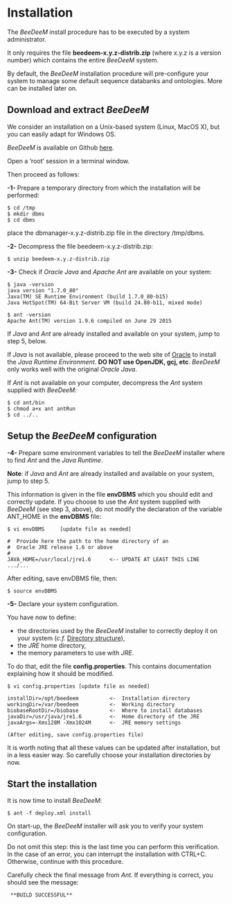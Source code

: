 # Installation

The _BeeDeeM_ install procedure has to be executed by a system administrator.

It only requires the file **beedeem-x.y.z-distrib.zip** \(where x.y.z is a version number\) which contains the entire _BeeDeeM_ system.

By default, the _BeeDeeM_ installation procedure will pre-configure your system to manage some default sequence databanks and ontologies. More can be installed later on.

## Download and extract _BeeDeeM_

We consider an installation on a Unix-based system \(Linux, MacOS X\), but you can easily adapt for Windows OS.

_BeeDeeM_ is available on Github [here](https://github.com/pgdurand/BeeDeeM/releases).

Open a ‘root’ session in a terminal window.

Then proceed as follows:

**-1-** Prepare a temporary directory from which the installation will be performed:

```
$ cd /tmp
$ mkdir dbms
$ cd dbms
```

place the dbmanager-x.y.z-distrib.zip file in the directory /tmp/dbms.

**-2-** Decompress the file beedeem-x.y.z-distrib.zip:

```
$ unzip beedeem-x.y.z-distrib.zip
```

**-3-** Check if _Oracle Java_ and _Apache Ant_ are available on your system:

```
$ java -version
java version "1.7.0_80"
Java(TM) SE Runtime Environment (build 1.7.0_80-b15)
Java HotSpot(TM) 64-Bit Server VM (build 24.80-b11, mixed mode)

$ ant -version 
Apache Ant(TM) version 1.9.6 compiled on June 29 2015
```

If _Java_ and _Ant_ are already installed and available on your system, jump to step 5, below.

If _Java_ is not available, please proceed to the web site of [Oracle](http://www.oracle.com/technetwork/java/javase/downloads/jre8-downloads-2133155.html) to install the _Java Runtime Environment_. **DO NOT use OpenJDK, gcj, etc**. _BeeDeeM_ only works well with the original _Oracle Java_.

If _Ant_ is not available on your computer, decompress the _Ant_ system supplied with _BeeDeeM_:

```
$ cd ant/bin
$ chmod a+x ant antRun
$ cd ../..
```

## Setup the _BeeDeeM_ configuration

**-4-** Prepare some environment variables to tell the _BeeDeeM_ installer where to find _Ant_ and the _Java Runtime_.

**Note**: if _Java_ and _Ant_ are already installed and available on your system, jump to step 5.

This information is given in the file **envDBMS** which you should edit and correctly update. If you choose to use the _Ant_ system supplied with _BeeDeeM_ \(see step 3, above\), do not modify the declaration of the variable ANT\_HOME in the **envDBMS** file:

```
$ vi envDBMS     [update file as needed]

#  Provide here the path to the home directory of an 
#  Oracle JRE release 1.6 or above
#
JAVA_HOME=/usr/local/jre1.6      <-- UPDATE AT LEAST THIS LINE
.../...
```

After editing, save envDBMS file, then:

```
$ source envDBMS
```

**-5-** Declare your system configuration.

You have now to define:

* the directories used by the *BeeDeeM* installer to correctly deploy it on your system \(_c.f._ [Directory structure](directory_structure.md)\),
* the _JRE_ home directory, 
* the memory parameters to use with _JRE_.

To do that, edit the file **config.properties**. This contains documentation explaining how it should be modified.

```
$ vi config.properties [update file as needed]

installDir=/opt/beedeem          <-  Installation directory
workingDir=/var/beedeem          <-  Working directory
biobaseRootDir=/biobase          <-  Where to install databases
javaDir=/usr/java/jre1.6         <-  Home directory of the JRE
javaArgs=-Xms128M -Xmx1024M      <-  JRE memory settings

(After editing, save config.properties file)
```

It is worth noting that all these values can be updated after installation, but in a less easier way. So carefully choose your installation directories by now.

## Start the installation

It is now time to install _BeeDeeM_:

```
$ ant -f deploy.xml install
```

On start-up, the _BeeDeeM_ installer will ask you to verify your system configuration.

Do not omit this step: this is the last time you can perform this verification. In the case of an error, you can interrupt the installation with CTRL+C. Otherwise, continue with this procedure.

Carefully check the final message from _Ant._ If everything is correct, you should see the message:

```
 **BUILD SUCCESSFUL**
```



